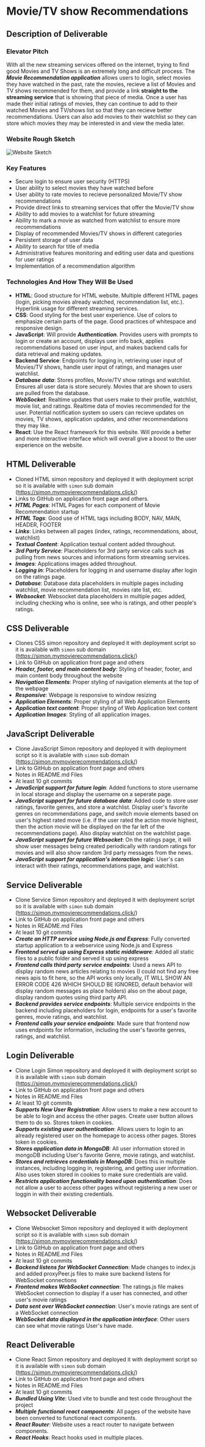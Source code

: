 # Movie/TV show Recommendations


## Description of Deliverable


### Elevator Pitch

With all the new streaming services offered on the internet, trying to find good Movies and TV Shows is an extremely long and difficult process. The ***Movie Recommendation application*** allows users to login, select movies they have watched in the past, rate the movies, recieve a list of Movies and TV shows recommended for them, and provide a link **straight to the streaming service** that is showing that piece of media. Once a user has made their initial ratings of movies, they can continue to add to their watched Movies and TV/shows list so that they can recieve better recommendations. Users can also add movies to their watchlist so they can store which movies they may be interested in and view the media later. 


### Website Rough Sketch

![Website Sketch](https://github.com/AldenKim/startup/blob/main/MovieWebsite.JPG)


### Key Features

- Secure login to ensure user security (HTTPS)
- User ability to select movies they have watched before
- User ability to rate movies to recieve personalized Movie/TV show recommendations
- Provide direct links to streaming services that offer the Movie/TV show
- Ability to add movies to a watchlist for future streaming
- Ability to mark a movie as watched from watchlist to ensure more recommendations
- Display of recommended Movies/TV shows in different categories
- Persistent storage of user data
- Ability to search for title of media
- Administrative features monitoring and editing user data and questions for user ratings
- Implementation of a recommendation algorithm


### Technologies And How They Will Be Used
- **HTML**: Good structure for HTML website. Multiple different HTML pages (login, picking movies already watched, recommendation list, etc.). Hyperlink usage for different streaming services.
- **CSS**: Good styling for the best user experience. Use of colors to emphasize certain parts of the page. Good practices of whitespace and responsive design.
- **JavaScript**: Will provide ***Authentication***. Provides users with prompts to login or create an account, displays user info back, applies recommendations based on user input, and makes backend calls for data retrieval and making updates.
- **Backend Service**: Endpoints for logging in, retrieving user input of Movies/TV shows, handle user input of ratings, and manages user watchlist.
- ***Database data***: Stores profiles, Movie/TV show ratings and watchlist. Ensures all user data is store securely. Movies that are shown to users are pulled from the database.
- ***WebSocket***: Realtime updates that users make to their profile, watchlist, movie list, and ratings. Realtime data of movies recommended for the user. Potential notification system so users can recieve updates on movies, TV shows, application updates, and other recommendations they may like.
- **React**: Use the React framework for this website. Will provide a better and more interactive interface which will overall give a boost to the user experience on the website.



## HTML Deliverable
- Cloned HTML simon repository and deployed it with deployment script so it is available with `simon` sub domain (https://simon.mymovierecommendations.click/)
- Links to GitHub on application front page and others.
- ***HTML Pages***: HTML Pages for each component of Movie Recommendation startup
- ***HTML Tags***: Good use of HTML tags including BODY, NAV, MAIN, HEADER, FOOTER
- ***Links***: Links between all pages (index, ratings, recommendations, about, watchlist)
- ***Textual Content***: Application textual content added throughout.
- ***3rd Party Service***: Placeholders for 3rd party service calls such as pulling from news sources and informations form streaming services.
- ***Images***: Applications images added throughout.
- ***Logging in***: Placeholders for logging in and username display after login on the ratings page.
- ***Database***: Database data placeholders in multiple pages including watchlist, movie recommendation list, movies rate list, etc.
- ***Websocket***: Websocket data placeholders in multiple pages added, including checking who is online, see who is ratings, and other people's ratings.



## CSS Deliverable
- Clones CSS simon repository and deployed it with deployment script so it is available with `simon` sub domain (https://simon.mymovierecommendations.click/)
- Link to GitHub on application front page and others
- ***Header, footer, and main content body***: Styling of header, footer, and main content body throughout the website
- ***Navigation Elements***: Proper styling of navigation elements at the top of the webpage
- ***Responsive***: Webpage is responsive to window resizing
- ***Application Elements***: Proper styling of all Web Application Elements
- ***Application text content***: Proper styling of Web Application text content
- ***Application Images***: Styling of all application images.



## JavaScript Deliverable
- Clone JavaScript Simon repository and deployed it with deployment script so it is available with `simon` sub domain (https://simon.mymovierecommendations.click/)
- Link to GitHub on application front page and others
- Notes in README.md Files
- At least 10 git commits
- ***JavaScript support for future login***: Added functions to store username in local storage and display the username on a seperate page.
- ***JavaScript support for future database data***: Added code to store user ratings, favorite genres, and store a watchlist. Display user's favorite genres on recommendations page, and switch movie elements based on user's highest rated move (i.e. if the user rated the action movie highest, then the action movie will be displayed on the far left of the recommendations page). Also display watchlist on the watchlist page.
- ***JavaScript support for future Websocket***: On the ratings page, it will show user messages being created periodically with random ratings for movies and will also show random 3rd party messages from the news.
- ***JavaScript support for application's interaction logic***: User's can interact with their ratings, recommendations page, and watchlist.

## Service Deliverable
- Clone Service Simon repository and deployed it with deployment script so it is available with `simon` sub domain (https://simon.mymovierecommendations.click/)
- Link to GitHub on application front page and others
- Notes in README.md Files
- At least 10 git commits
- ***Create an HTTP service using Node.js and Express***: Fully converted startup application to a webservice using Node.js and Express
- ***Frontend served up using Express static middleware***: Added all static files to a public folder and served it up using express
- ***Frontend calls third party service endpoints***: Used a news API to display random news articles relating to movies (I could not find any free news apis to fit here, so the API works only locally, IT WILL SHOW AN ERROR CODE 426 WHICH SHOULD BE IGNORED, default behavior will display random messages as place holders) also on the about page, display random quotes using third party API.
- ***Backend provides service endpoints***: Multiple service endpoints in the backend including placeholders for login, endpoints for a user's favorite genres, movie ratings, and watchlist.
- ***Frontend calls your service endpoints***: Made sure that frontend now uses endpoints for information, including the user's favorite genres, ratings, and watchlist.

## Login Deliverable
- Clone Login Simon repository and deployed it with deployment script so it is available with `simon` sub domain (https://simon.mymovierecommendations.click/)
- Link to GitHub on application front page and others
- Notes in README.md Files
- At least 10 git commits
- ***Supports New User Registration***: Allow users to make a new account to be able to login and access the other pages. Create user button allows them to do so. Stores token in cookies.
- ***Supports existing user authentication***: Allows users to login to an already registered user on the homepage to access other pages. Stores token in cookies.
- ***Stores application data in MongoDB***: All user information stored in mongoDB including User's favorite Genre, movie ratings, and watchlist.
- ***Stores and retrieves credentials in MongoDB***: Does this in multiple instances, including logging in, registering, and getting user information. Also uses token stored in cookies to make sure credentials are valid. 
- ***Restricts application functionality based upon authentication***: Does not allow a user to access other pages without registering a new user or loggin in with their existing credentials. 

## Websocket Deliverable
- Clone Websocket Simon repository and deployed it with deployment script so it is available with `simon` sub domain (https://simon.mymovierecommendations.click/)
- Link to GitHub on application front page and others
- Notes in README.md Files
- At least 10 git commits
- ***Backend listens for WebSocket Connection***: Made changes to index.js and added proxyPeer.js files to make sure backend listens for WebSocket connections
- ***Frontend makes WebSocket connection***: The ratings.js file makes WebSocket connection to display if a user has connected, and other user's movie ratings
- ***Data sent over WebSocket connection***: User's movie ratings are sent of a WebSocket connection
- ***WebSocket data displayed in the application interface***: Other users can see what movie ratings User's have made. 

## React Deliverable
- Clone React Simon repository and deployed it with deployment script so it is available with `simon` sub domain (https://simon.mymovierecommendations.click/)
- Link to GitHub on application front page and others
- Notes in README.md Files
- At least 10 git commits
- ***Bundled Using Vite***: Used vite to bundle and test code throughout the project
- ***Multiple functional react components***: All pages of the website have been converted to functional react components.
- ***React Router***: Website uses a react router to navigate between components. 
- ***React Hooks***: React hooks used in multiple places.  
